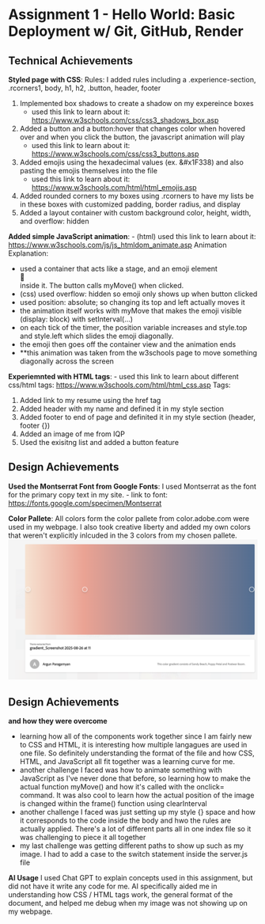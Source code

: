 Assignment 1 - Hello World: Basic Deployment w/ Git, GitHub, Render
===

## Technical Achievements
**Styled page with CSS**:
Rules: I added rules including a .experience-section, .rcorners1, body, h1, h2, .button, header, footer
1. Implemented box shadows to create a shadow on my expereince boxes
    - used this link to learn about it:  https://www.w3schools.com/css/css3_shadows_box.asp
2. Added a button and a button:hover that changes color when hovered over and when you click the button, the javascript animation will play
    - used this link to learn about it:  https://www.w3schools.com/css/css3_buttons.asp 
3. Added emojis using the hexadecimal values (ex. &#x1F338) and also pasting the emojis themselves into the file
    - used this link to learn about it:  https://www.w3schools.com/html/html_emojis.asp
4. Added rounded corners to my boxes using .rcorners to have my lists be in these boxes with customized padding, border radius, and display
5. Added a layout container with custom background color, height, width, and overflow: hidden

**Added simple JavaScript animation**:
    - (html) used this link to learn about it:  https://www.w3schools.com/js/js_htmldom_animate.asp
Animation Explanation:  
- used a container that acts like a stage, and an emoji element <div id="emoji" class="emoji">🍂</div> inside it. The button calls myMove() when clicked.
- (css) used overflow: hidden so emoji only shows up when button clicked
- used position: absolute; so changing its top and left actually moves it
- the animation itself works with myMove that makes the emoji visible (display: block) with setInterval(...)
- on each tick of the timer, the position variable increases and style.top and style.left which slides the emoji diagonally.
- the emoji then goes off the container view and the animation ends
- **this animation was taken from the w3schools page to move something diagonally across the screen

**Experiemnted with HTML tags**:
    - used this link to learn about different css/html tags:  https://www.w3schools.com/html/html_css.asp 
Tags:
1. Added link to my resume using the href tag
2. Added header with my name and defined it in my style section
3. Added footer to end of page and definited it in my style section (header, footer {})
4. Added an image of me from IQP
5. Used the exisitng list and added a button feature

## Design Achievements
**Used the Montserrat Font from Google Fonts**: I used Montserrat as the font for the primary copy text in my site.
    - link to font:  https://fonts.google.com/specimen/Montserrat 

**Color Pallete**: All colors form the color pallete from color.adobe.com were used in my webpage.  I also took creative liberty and added my own colors that weren't explicitly inlcuded in the 3 colors from my chosen pallete.
![Kyra in Hawaiʻi](./screenshot.png)

## Design Achievements
**and how they were overcome**
- learning how all of the components work together since I am fairly new to CSS and HTML, it is interesting how multiple langagues are used in one file.  So definitely understanding the format of the file and how CSS, HTML, and JavaScript all fit together was a learning curve for me.
- another challenge I faced was how to animate something with JavaScript as I've never done that before, so learning how to make the actual function myMove() and how it's called with the onclick= command.  It was also cool to learn how the actual position of the image is changed within the frame() function using clearInterval
- another challenge I faced was just setting up my style {} space and how it corresponds to the code inside the body and hwo the rules are actually applied.  There's a lot of different parts all in one index file so it was challenging to piece it all together
- my last challenge was getting different paths to show up such as my image.  I had to add a case to the switch statement inside the server.js file

**AI Usage**
I used Chat GPT to explain concepts used in this assignment, but did not have it write any code for me.  AI specifically aided me in understanding how CSS / HTML tags work, the general format of the document, and helped me debug when my image was not showing up on my webpage.